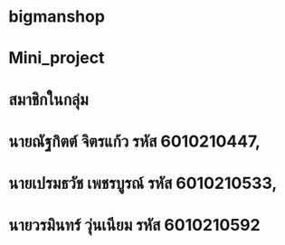 # bigmanshop
# Mini_project
# สมาชิกในกลุ่ม
# นายณัฐกิตต์ จิตรแก้ว รหัส 6010210447,
# นายเปรมธวัช เพชรบูรณ์ รหัส 6010210533,
# นายวรมินทร์ วุ่นเนียม รหัส 6010210592
